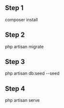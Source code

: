 
## Step 1
composer install

## Step 2
php artisan migrate

## Step 3
php artisan db:seed --seed

## Step 4
php artisan serve